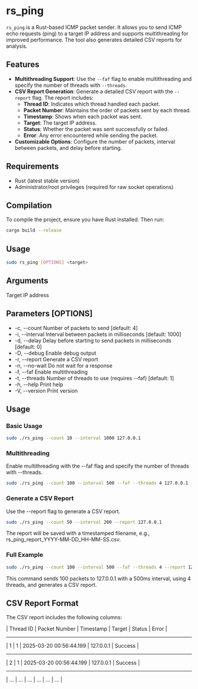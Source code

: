 # rs_ping

`rs_ping` is a Rust-based ICMP packet sender. It allows you to send ICMP echo requests (ping) to a target IP address and supports multithreading for improved performance. The tool also generates detailed CSV reports for analysis.

## Features
- **Multithreading Support**: Use the `--faf` flag to enable multithreading and specify the number of threads with `--threads`.
- **CSV Report Generation**: Generate a detailed CSV report with the `--report` flag. The report includes:
  - **Thread ID**: Indicates which thread handled each packet.
  - **Packet Number**: Maintains the order of packets sent by each thread.
  - **Timestamp**: Shows when each packet was sent.
  - **Target**: The target IP address.
  - **Status**: Whether the packet was sent successfully or failed.
  - **Error**: Any error encountered while sending the packet.
- **Customizable Options**: Configure the number of packets, interval between packets, and delay before starting.

## Requirements
- Rust (latest stable version)
- Administrator/root privileges (required for raw socket operations)

## Compilation
To compile the project, ensure you have Rust installed. Then run:
```bash
cargo build --release
```

## Usage
```bash
sudo rs_ping [OPTIONS] <target>
```

## Arguments
  <target>  Target IP address

## Parameters [OPTIONS]

* -c, --count <COUNT>        Number of packets to send [default: 4]
* -i, --interval <INTERVAL>  Interval between packets in milliseconds [default: 1000]
* -d, --delay <DELAY>        Delay before starting to send packets in milliseconds [default: 0]
* -D, --debug                Enable debug output
* -r, --report               Generate a CSV report
* -n, --no-wait              Do not wait for a response
* -f, --faf                  Enable multithreading
* -t, --threads <THREADS>    Number of threads to use (requires --faf) [default: 1]
* -h, --help                 Print help
* -V, --version              Print version

## Usage

### Basic Usage

```bash
sudo ./rs_ping --count 10 --interval 1000 127.0.0.1
```

### Multithreading

Enable multithreading with the --faf flag and specify the number of threads with --threads.
``` bash
sudo ./rs_ping --count 100 --interval 500 --faf --threads 4 127.0.0.1
```

### Generate a CSV Report
Use the --report flag to generate a CSV report.
``` bash
sudo ./rs_ping --count 50 --interval 200 --report 127.0.0.1
```
The report will be saved with a timestamped filename, e.g., rs_ping_report_YYYY-MM-DD_HH-MM-SS.csv.

### Full Example
``` bash
sudo ./rs_ping --count 100 --interval 500 --faf --threads 4 --report 127.0.0.1
```
This command sends 100 packets to 127.0.0.1 with a 500ms interval, using 4 threads, and generates a CSV report.

## CSV Report Format
The CSV report includes the following columns:


|   Thread ID   |   Packet Number   |   Timestamp   |	Target  |   Status  |   Error   |
-----------  ------------------  --------------  ----------  ----------  ----------
|   1 |	1   |	2025-03-20 00:56:44.199 |	127.0.0.1   |	Success |	
-----------  ------------------  --------------  ----------  ----------  ----------
|   2 |	1   |	2025-03-20 00:56:44.199 |	127.0.0.1   |	Success |	
-----------  ------------------  --------------  ----------  ----------  ----------
|   ... |	... |	... |	... |	... |	... |

